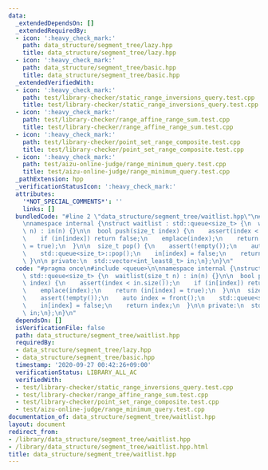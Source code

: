 ```yaml
---
data:
  _extendedDependsOn: []
  _extendedRequiredBy:
  - icon: ':heavy_check_mark:'
    path: data_structure/segment_tree/lazy.hpp
    title: data_structure/segment_tree/lazy.hpp
  - icon: ':heavy_check_mark:'
    path: data_structure/segment_tree/basic.hpp
    title: data_structure/segment_tree/basic.hpp
  _extendedVerifiedWith:
  - icon: ':heavy_check_mark:'
    path: test/library-checker/static_range_inversions_query.test.cpp
    title: test/library-checker/static_range_inversions_query.test.cpp
  - icon: ':heavy_check_mark:'
    path: test/library-checker/range_affine_range_sum.test.cpp
    title: test/library-checker/range_affine_range_sum.test.cpp
  - icon: ':heavy_check_mark:'
    path: test/library-checker/point_set_range_composite.test.cpp
    title: test/library-checker/point_set_range_composite.test.cpp
  - icon: ':heavy_check_mark:'
    path: test/aizu-online-judge/range_minimum_query.test.cpp
    title: test/aizu-online-judge/range_minimum_query.test.cpp
  _pathExtension: hpp
  _verificationStatusIcon: ':heavy_check_mark:'
  attributes:
    '*NOT_SPECIAL_COMMENTS*': ''
    links: []
  bundledCode: "#line 2 \"data_structure/segment_tree/waitlist.hpp\"\n#include <queue>\n\
    \nnamespace internal {\nstruct waitlist : std::queue<size_t> {\n  waitlist(size_t\
    \ n) : in(n) {}\n\n  bool push(size_t index) {\n    assert(index < in.size());\n\
    \    if (in[index]) return false;\n    emplace(index);\n    return (in[index]\
    \ = true);\n  }\n\n  size_t pop() {\n    assert(!empty());\n    auto index = front();\n\
    \    std::queue<size_t>::pop();\n    in[index] = false;\n    return index;\n \
    \ }\n\n private:\n  std::vector<int_least8_t> in;\n};\n}\n"
  code: "#pragma once\n#include <queue>\n\nnamespace internal {\nstruct waitlist :\
    \ std::queue<size_t> {\n  waitlist(size_t n) : in(n) {}\n\n  bool push(size_t\
    \ index) {\n    assert(index < in.size());\n    if (in[index]) return false;\n\
    \    emplace(index);\n    return (in[index] = true);\n  }\n\n  size_t pop() {\n\
    \    assert(!empty());\n    auto index = front();\n    std::queue<size_t>::pop();\n\
    \    in[index] = false;\n    return index;\n  }\n\n private:\n  std::vector<int_least8_t>\
    \ in;\n};\n}\n"
  dependsOn: []
  isVerificationFile: false
  path: data_structure/segment_tree/waitlist.hpp
  requiredBy:
  - data_structure/segment_tree/lazy.hpp
  - data_structure/segment_tree/basic.hpp
  timestamp: '2020-09-27 00:42:26+09:00'
  verificationStatus: LIBRARY_ALL_AC
  verifiedWith:
  - test/library-checker/static_range_inversions_query.test.cpp
  - test/library-checker/range_affine_range_sum.test.cpp
  - test/library-checker/point_set_range_composite.test.cpp
  - test/aizu-online-judge/range_minimum_query.test.cpp
documentation_of: data_structure/segment_tree/waitlist.hpp
layout: document
redirect_from:
- /library/data_structure/segment_tree/waitlist.hpp
- /library/data_structure/segment_tree/waitlist.hpp.html
title: data_structure/segment_tree/waitlist.hpp
---
```


